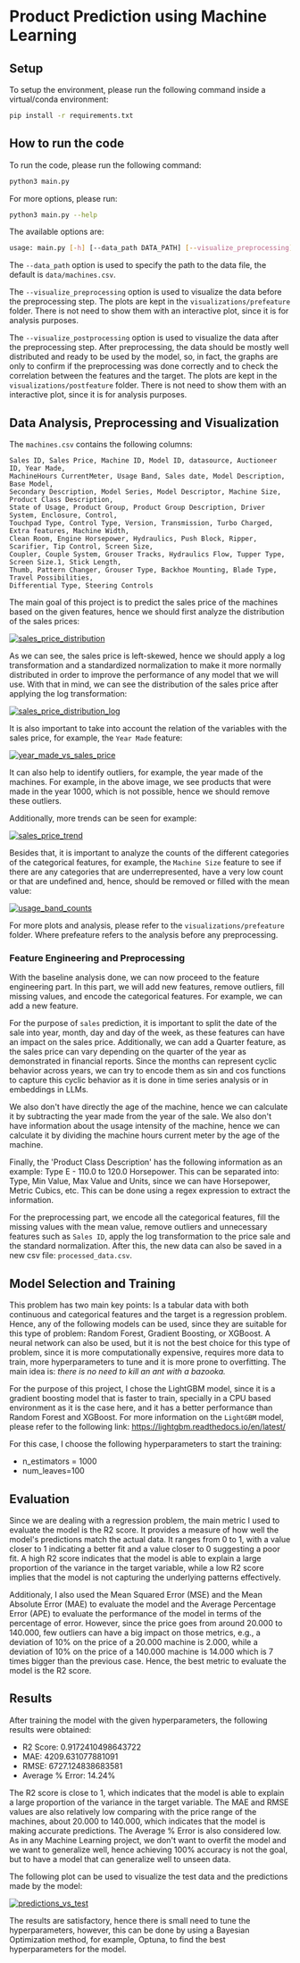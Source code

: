 # Product Prediction using Machine Learning

## Setup

To setup the environment, please run the following command inside a virtual/conda environment:

```bash
pip install -r requirements.txt
```

## How to run the code 

To run the code, please run the following command:

```bash
python3 main.py
```

For more options, please run:

```bash
python3 main.py --help
```

The available options are:
```bash
usage: main.py [-h] [--data_path DATA_PATH] [--visualize_preprocessing] [--visualize_postprocessing]
```
The ```--data_path``` option is used to specify the path to the data file, the default is ```data/machines.csv```.

The ```--visualize_preprocessing``` option is used to visualize the data before the preprocessing step. The plots
are kept in the ```visualizations/prefeature``` folder. There is not need to show them with an interactive plot, since it
is for analysis purposes.

The ```--visualize_postprocessing``` option is used to visualize the data after the preprocessing step. After preprocessing,
the data should be mostly well distributed and ready to be used by the model, so, in fact, the graphs are only to confirm
if the preprocessing was done correctly and to check the correlation between the features and the target.
The plots are kept in the ```visualizations/postfeature``` folder. There is not need to show them with an interactive plot,
since it is for analysis purposes.


## Data Analysis, Preprocessing and Visualization

The ```machines.csv``` contains the following columns:

```csv
Sales ID, Sales Price, Machine ID, Model ID, datasource, Auctioneer ID, Year Made, 
MachineHours CurrentMeter, Usage Band, Sales date, Model Description, Base Model, 
Secondary Description, Model Series, Model Descriptor, Machine Size, Product Class Description, 
State of Usage, Product Group, Product Group Description, Driver System, Enclosure, Control, 
Touchpad Type, Control Type, Version, Transmission, Turbo Charged, Extra features, Machine Width, 
Clean Room, Engine Horsepower, Hydraulics, Push Block, Ripper, Scarifier, Tip Control, Screen Size, 
Coupler, Couple System, Grouser Tracks, Hydraulics Flow, Tupper Type, Screen Size.1, Stick Length, 
Thumb, Pattern Changer, Grouser Type, Backhoe Mounting, Blade Type, Travel Possibilities, 
Differential Type, Steering Controls
```

The main goal of this project is to predict the sales price of the machines based on the given features, hence
we should first analyze the distribution of the sales prices:

[![sales_price_distribution](images_readme/prefeature/distribution_sales_price.png)](visualizations/prefeature/distribution_sales_price.png)

As we can see, the sales price is left-skewed, hence we should apply a log transformation and a standardized normalization to make it more normally distributed
in order to improve the performance of any model that we will use. With that in mind, we can see the distribution of the sales price after applying the log transformation:

[![sales_price_distribution_log](images_readme/postfeature/distribution_sales_price.png)](visualizations/prefeature/distribution_sales_price_log.png)

It is also important to take into account the relation of the variables with the sales price, for example, the ```Year Made``` feature:

[![year_made_vs_sales_price](images_readme/prefeature/sales_price_vs_features_1.png)](visualizations/prefeature/sales_price_vs_features_1.png)

It can also help to identify outliers, for example, the year made of the machines. For example, in the above image, we see products that were made in the year 1000, which is not possible, hence we should remove these outliers.

Additionally, more trends can be seen for example:

[![sales_price_trend](images_readme/prefeature/sales_price_vs_features_6.png)](visualizations/prefeature/sales_price_vs_features_6.png)

Besides that, it is important to analyze the counts of the different categories of the categorical features, for example, the
```Machine Size``` feature to see if there are any categories that are underrepresented, have a very low count or that
are undefined and, hence, should be removed or filled with the mean value:

[![usage_band_counts](images_readme/prefeature/count_categorical_features_3.png)](visualizations/prefeature/count_categorical_features_3.png)

For more plots and analysis, please refer to the ```visualizations/prefeature``` folder. Where prefeature refers to the analysis before any preprocessing.

### Feature Engineering and Preprocessing

With the baseline analysis done, we can now proceed to the feature engineering part. In this part, we will add
new features, remove outliers, fill missing values, and encode the categorical features. For example, we can add a new feature. 

For the purpose of ```sales``` prediction, it is important to split the date of the sale into year, month, day and day of the week, as these features can have an impact on the sales price. Additionally, we can add a Quarter feature, as the sales price can vary depending on the quarter of the year as demonstrated in financial reports.
Since the months can represent cyclic behavior across years, we can try to encode them as sin and cos functions to capture this cyclic behavior as it is done in time series analysis or in embeddings in LLMs.

We also don't have directly the age of the machine, hence we can calculate it by subtracting the year made from the year of the sale. We also don't have information about the usage intensity of the machine, hence we can calculate it by dividing the machine hours current meter by the age of the machine.

Finally, the 'Product Class Description' has the following information as an example: Type E - 110.0 to 120.0 Horsepower.
This can be separated into: Type, Min Value, Max Value and Units, since we can have Horsepower, Metric Cubics, etc. This
can be done using a regex expression to extract the information.

For the preprocessing part, we encode all the categorical features, fill the missing values with the mean value, remove
outliers and unnecessary features such as ```Sales ID```, apply the log transformation to the price sale and the standard normalization. After this, the new data can also be saved in a new csv file: ```processed_data.csv```.

## Model Selection and Training

This problem has two main key points: Is a tabular data with both continuous and categorical features and the target is a regression problem. Hence, any of the following models can be used, since they are suitable for this type of problem:
Random Forest, Gradient Boosting, or XGBoost.
A neural network can also be used, but it is not the best choice for this type of problem, since it is more computationally expensive, requires more data to train, more hyperparameters to tune and it is more prone to overfitting. The main idea is:
*there is no need to kill an ant with a bazooka.*

For the purpose of this project, I chose the LightGBM model, since it is a gradient boosting model that is faster to train,
specially in a CPU based environment as it is the case here, and it has a better performance than Random Forest and XGBoost.
For more information on the ```LightGBM``` model, please refer to the following link: https://lightgbm.readthedocs.io/en/latest/

For this case, I choose the following hyperparameters to start the training:
* n_estimators = 1000
* num_leaves=100

## Evaluation

Since we are dealing with a regression problem, the main metric I used to evaluate the model is the R2 score. It provides a measure of how well the model's predictions match the actual data. It ranges from 0 to 1, with a value closer to 1 indicating a better fit and a value closer to 0 suggesting a poor fit. A high R2 score indicates that the model is able to explain a large proportion of the variance in the target variable, while a low R2 score implies that the model is not capturing the underlying patterns effectively.

Additionaly, I also used the Mean Squared Error (MSE) and the Mean Absolute Error (MAE) to evaluate the model and the
Average Percentage Error (APE) to evaluate the performance of the model in terms of the percentage of error. However, since
the price goes from around 20.000 to 140.000, few outliers can have a big impact on those metrics, e.g., a deviation of
10% on the price of a 20.000 machine is 2.000, while a deviation of 10% on the price of a 140.000 machine is 14.000 which
is 7 times bigger than the previous case. Hence, the best metric to evaluate the model is the R2 score.

## Results

After training the model with the given hyperparameters, the following results were obtained:
*  R2 Score: 0.9172410498643722
*  MAE: 4209.631077881091
*  RMSE: 6727.124838683581
*  Average % Error: 14.24%

The R2 score is close to 1, which indicates that the model is able to explain a large proportion of the variance in the target variable. The MAE and RMSE values are also relatively low comparing with the price range of the machines, about
20.000 to 140.000, which indicates that the model is making accurate predictions. The Average % Error is also considered low. As in any Machine Learning project, we don't want to overfit the model and we want to generalize well, hence achieving
100% accuracy is not the goal, but to have a model that can generalize well to unseen data.

The following plot can be used to visualize the test data and the predictions made by the model:

[![predictions_vs_test](images_readme/prediction_distribution.png)](images_readme/prediction_distribution.png)

The results are satisfactory, hence there is small need to tune the hyperparameters, however, this can be done by using a
Bayesian Optimization method, for example, Optuna, to find the best hyperparameters for the model.

